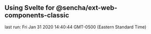 ## Using Svelte for @sencha/ext-web-components-classic

last run: Fri Jan 31 2020 14:40:44 GMT-0500 (Eastern Standard Time)